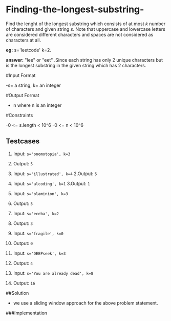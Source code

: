 # Finding-the-longest-substring-

Find the lenght of the longest substring which consists of at most *k* number of characters and given string *s*. Note that uppercase and lowercase letters are considered different characters and spaces are not considered as characters at all.

**eg:**          s='leetcode' k=2.

**answer:** "lee" or "eet" .Since each string has only 2 unique characters but is the longest substring in the given string which has 2 characters.

#Input Format

-s= a string, k= an integer

#Output Format

- n where n is an integer

#Constraints

-0 <= s.length < 10^6
-0 <= n < 10^6

## Testcases

1. Input:
   ```s='onomotopia', k=3```
1. Output:
   ```5```
  
2. Input:
   ```s='illustrated', k=4```
2.Output:
   ```5```

3. Input:
    ```s='alcoding', k=1```
3.Output:
   ```1```

4. Input:
   ```s='olaminion', k=3```
4. Output:
   ```5```

5. Input:
   ```s='eceba', k=2```
5. Output:
   ```3```
   
6. Input:
   ```s='fragile', k=0```
6. Output:
   ```0```

7. Input:
   ```s='DEEPseek', k=3```
7. Output:
   ```4```

9. Input:
   ```s='You are already dead', k=8```
9. Output:
   ```16```




##Solution

- we use a sliding window approach for the above problem statement.

###Implementation

